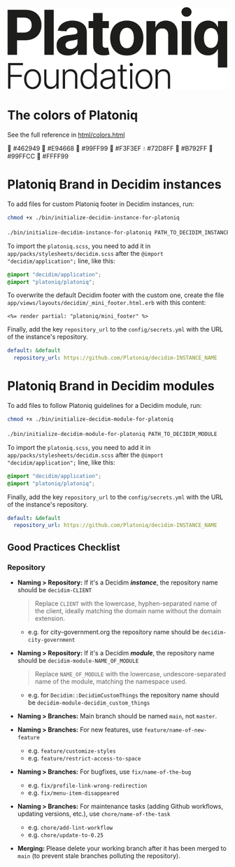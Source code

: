 ![Platoniq logo](./logos/Platoniq_Foundation_black_en.svg)

# The colors of Platoniq

See the full reference in [html/colors.html](./html/colors.html)

🍆 #462949
🍓 #E94668
💚 #99FF99
📄 #F3F3EF
💧 #72D8FF
💜 #B792FF
🍏 #99FFCC
🍋 #FFFF99

# Platoniq Brand in Decidim instances

To add files for custom Platoniq footer in Decidim instances, run:

```sh
chmod +x ./bin/initialize-decidim-instance-for-platoniq

./bin/initialize-decidim-instance-for-platoniq PATH_TO_DECIDIM_INSTANCE
```

To import the `platoniq.scss`, you need to add it in `app/packs/stylesheets/decidim.scss` after the `@import "decidim/application";` line, like this:

```scss
@import "decidim/application";
@import "platoniq/platoniq";
```

To overwrite the default Decidim footer with the custom one, create the file `app/views/layouts/decidim/_mini_footer.html.erb` with this content:

```erb
<%= render partial: "platoniq/mini_footer" %>
```

Finally, add the key `repository_url` to the `config/secrets.yml` with the URL of the instance's repository.

```yml
default: &default
  repository_url: https://github.com/Platoniq/decidim-INSTANCE_NAME
```

# Platoniq Brand in Decidim modules

To add files to follow Platoniq guidelines for a Decidim module, run:

```sh
chmod +x ./bin/initialize-decidim-module-for-platoniq

./bin/initialize-decidim-module-for-platoniq PATH_TO_DECIDIM_MODULE
```

To import the `platoniq.scss`, you need to add it in `app/packs/stylesheets/decidim.scss` after the `@import "decidim/application";` line, like this:

```scss
@import "decidim/application";
@import "platoniq/platoniq";
```

Finally, add the key `repository_url` to the `config/secrets.yml` with the URL of the instance's repository.

```yml
default: &default
  repository_url: https://github.com/Platoniq/decidim-INSTANCE_NAME
```

## Good Practices Checklist

### Repository

- **Naming > Repository:** If it's a Decidim __*instance*__, the repository name should be `decidim-CLIENT`
  > Replace `CLIENT` with the lowercase, hyphen-separated name of the client, ideally matching the domain name without the domain extension.
  - e.g. for city-government.org the repository name should be `decidim-city-government`

- **Naming > Repository:** If it's a Decidim __*module*__, the repository name should be `decidim-module-NAME_OF_MODULE`
  > Replace `NAME_OF_MODULE` with the lowercase, undescore-separated name of the module, matching the namespace used.
  - e.g. for `Decidim::DecidimCustomThings` the repository name should be `decidim-module-decidim_custom_things`

- **Naming > Branches:** Main branch should be named `main`, not `master`.

- **Naming > Branches:** For new features, use `feature/name-of-new-feature`
  - e.g. `feature/customize-styles`
  - e.g. `feature/restrict-access-to-space`

- **Naming > Branches:** For bugfixes, use `fix/name-of-the-bug`
  - e.g. `fix/profile-link-wrong-redirection`
  - e.g. `fix/menu-item-disappeared`

- **Naming > Branches:** For maintenance tasks (adding Github workflows, updating versions, etc.), use `chore/name-of-the-task`
  - e.g. `chore/add-lint-workflow`
  - e.g. `chore/update-to-0.25`

- **Merging:** Please delete your working branch after it has been merged to `main` (to prevent stale branches polluting the repository).